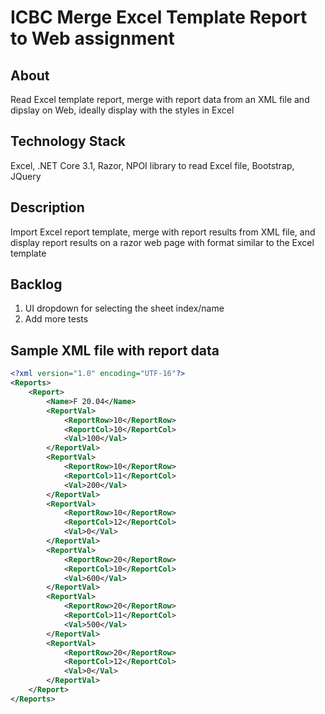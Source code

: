 # ICBC Merge Excel Template Report to Web assignment

## About
Read Excel template report, merge with report data from an XML file and dipslay on Web, ideally display with the styles in Excel

## Technology Stack
Excel, .NET Core 3.1, Razor, NPOI library to read Excel file, Bootstrap, JQuery

## Description
Import Excel report template, merge with report results from XML file, and display report results on a razor web page with format similar to the Excel template

## Backlog
1. UI dropdown for selecting the sheet index/name
2. Add more tests

## Sample XML file with report data
```xml
<?xml version="1.0" encoding="UTF-16"?>
<Reports>
    <Report>
        <Name>F 20.04</Name>
        <ReportVal>
            <ReportRow>10</ReportRow>
            <ReportCol>10</ReportCol>
            <Val>100</Val>
        </ReportVal>
        <ReportVal>
            <ReportRow>10</ReportRow>
            <ReportCol>11</ReportCol>
            <Val>200</Val>
        </ReportVal>
        <ReportVal>
            <ReportRow>10</ReportRow>
            <ReportCol>12</ReportCol>
            <Val>0</Val>
        </ReportVal>
        <ReportVal>
            <ReportRow>20</ReportRow>
            <ReportCol>10</ReportCol>
            <Val>600</Val>
        </ReportVal>
        <ReportVal>
            <ReportRow>20</ReportRow>
            <ReportCol>11</ReportCol>
            <Val>500</Val>
        </ReportVal>
        <ReportVal>
            <ReportRow>20</ReportRow>
            <ReportCol>12</ReportCol>
            <Val>0</Val>
        </ReportVal>
    </Report>
</Reports>
```
